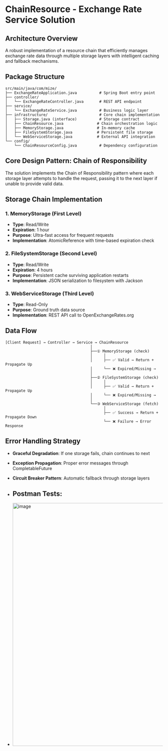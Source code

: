 # ChainResource - Exchange Rate Service Solution

## Architecture Overview

A robust implementation of a resource chain that efficiently manages exchange rate data through multiple storage layers with intelligent caching and fallback mechanisms.

## Package Structure
```
src/main/java/com/mize/
├── ExchangeRateApplication.java          # Spring Boot entry point
├── controller/
│   └── ExchangeRateController.java       # REST API endpoint
├── service/
│   └── ExchangeRateService.java          # Business logic layer
├── infrastructure/                       # Core chain implementation
│   ├── Storage.java (interface)          # Storage contract
│   ├── ChainResource.java               # Chain orchestration logic
│   ├── MemoryStorage.java               # In-memory cache
│   ├── FileSystemStorage.java           # Persistent file storage
│   └── WebServiceStorage.java           # External API integration
└── config/
    └── ChainResourceConfig.java          # Dependency configuration
```

## Core Design Pattern: Chain of Responsibility

The solution implements the Chain of Responsibility pattern where each storage layer attempts to handle the request, passing it to the next layer if unable to provide valid data.

## Storage Chain Implementation

### 1. MemoryStorage (First Level)
- **Type**: Read/Write
- **Expiration**: 1 hour
- **Purpose**: Ultra-fast access for frequent requests
- **Implementation**: AtomicReference with time-based expiration check

### 2. FileSystemStorage (Second Level)  
- **Type**: Read/Write
- **Expiration**: 4 hours
- **Purpose**: Persistent cache surviving application restarts
- **Implementation**: JSON serialization to filesystem with Jackson

### 3. WebServiceStorage (Third Level)
- **Type**: Read-Only
- **Purpose**: Ground truth data source
- **Implementation**: REST API call to OpenExchangeRates.org


## Data Flow

```
[Client Request] → Controller → Service → ChainResource
                                      │
                                      ├──① MemoryStorage (check)
                                      │     │
                                      │     ├── ✅ Valid → Return + Propagate Up
                                      │     └── ❌ Expired/Missing → 
                                      │
                                      ├──② FileSystemStorage (check)  
                                      │     │
                                      │     ├── ✅ Valid → Return + Propagate Up
                                      │     └── ❌ Expired/Missing →
                                      │
                                      └──③ WebServiceStorage (fetch)
                                            │
                                            ├── ✅ Success → Return + Propagate Down
                                            └── ❌ Failure → Error Response
```


## Error Handling Strategy

- **Graceful Degradation**: If one storage fails, chain continues to next
- **Exception Propagation**: Proper error messages through CompletableFuture
- **Circuit Breaker Pattern**: Automatic fallback through storage layers

- ## Postman Tests:
- <img width="837" height="775" alt="image" src="https://github.com/user-attachments/assets/fb6558a5-d6a3-4028-9ef4-97ec9b54ea20" />

